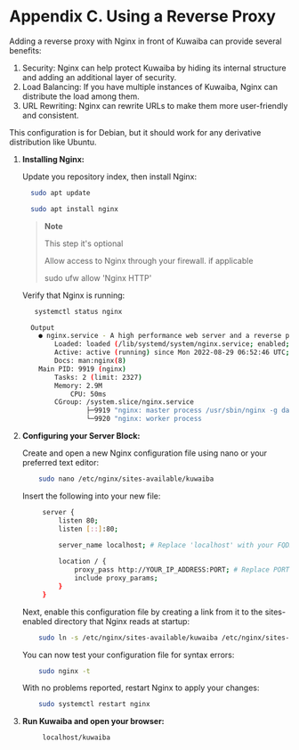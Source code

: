 # Appendix C. Using a Reverse Proxy 

Adding a reverse proxy with Nginx in front of Kuwaiba can provide several benefits:

1. Security: Nginx can help protect Kuwaiba by hiding its internal structure and adding an additional layer of security.
2. Load Balancing: If you have multiple instances of Kuwaiba, Nginx can distribute the load among them.
3. URL Rewriting: Nginx can rewrite URLs to make them more user-friendly and consistent.

This configuration is for Debian, but it should work for any derivative distribution like Ubuntu.

1. **Installing Nginx:**
   
    Update you repository index, then install Nginx:
   
    ``` bash
      sudo apt update
    ```
    ``` bash
      sudo apt install nginx
    ```

    > **Note**
    >
    > This step it's optional
    >
    > Allow access to Nginx through your firewall. if applicable
    >
    >   sudo ufw allow 'Nginx HTTP'
    > 
    
    Verify that Nginx is running:
   
   ``` bash
      systemctl status nginx
    ```

    ``` bash
      Output
        ● nginx.service - A high performance web server and a reverse proxy server
            Loaded: loaded (/lib/systemd/system/nginx.service; enabled; vendor preset: enabled)
            Active: active (running) since Mon 2022-08-29 06:52:46 UTC; 39min ago
            Docs: man:nginx(8)
        Main PID: 9919 (nginx)
            Tasks: 2 (limit: 2327)
            Memory: 2.9M
                CPU: 50ms
            CGroup: /system.slice/nginx.service
                    ├─9919 "nginx: master process /usr/sbin/nginx -g daemon on; master_process on;"
                    └─9920 "nginx: worker process   

    ```
    

2. **Configuring your Server Block:**
   
    Create and open a new Nginx configuration file using nano or your preferred text editor:

    ``` bash
        sudo nano /etc/nginx/sites-available/kuwaiba
    ```

    Insert the following into your new file:
   
   ``` bash
        server {
            listen 80;
            listen [::]:80;

            server_name localhost; # Replace 'localhost' with your FQDN if available
                
            location / {
                proxy_pass http://YOUR_IP_ADDRESS:PORT; # Replace PORT with the port Kuwaiba is running on (default is 8080, but it might be different if changed)
                include proxy_params;
            }
        }
    ```

   Next, enable this configuration file by creating a link from it to the sites-enabled directory that Nginx reads at startup:

    ``` bash
        sudo ln -s /etc/nginx/sites-available/kuwaiba /etc/nginx/sites-enabled/
    ```

    You can now test your configuration file for syntax errors:
    
    ``` bash
        sudo nginx -t
    ```

    With no problems reported, restart Nginx to apply your changes:
    
    ``` bash
        sudo systemctl restart nginx
    ```
3. **Run Kuwaiba and open your browser:**
   
   ``` bash
        localhost/kuwaiba
    ```
